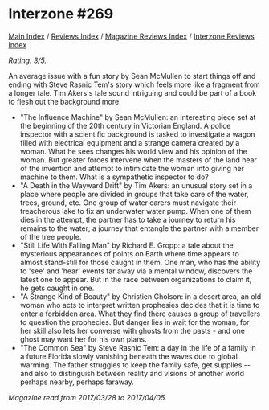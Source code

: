 # Interzone #269

[Main Index](../../../README.md) / [Reviews Index](../../README.md) / [Magazine Reviews Index](../README.md) / [Interzone Reviews Index](README.md)

*Rating: 3/5.*

An average issue with a fun story by Sean McMullen to start things off and ending with Steve Rasnic Tem's story which feels more like a fragment from a longer tale. Tim Akers's tale sound intriguing and could be part of a book to flesh out the background more.

- "The Influence Machine" by Sean McMullen: an interesting piece set at the beginning of the 20th century in Victorian England. A police inspector with a scientific background is tasked to investigate a wagon filled with electrical equipment and a strange camera created by a woman. What he sees changes his world view and his opinion of the woman. But greater forces intervene when the masters of the land hear of the invention and attempt to intimidate the woman into giving her machine to them. What is a sympathetic inspector to do?
- "A Death in the Wayward Drift" by Tim Akers: an unusual story set in a place where people are divided in groups that take care of the water, trees, ground, etc. One group of water carers must navigate their treacherous lake to fix an underwater water pump. When one of them dies in the attempt, the partner has to take a journey to return his remains to the water; a journey that entangle the partner with a member of the tree people.
- "Still Life With Falling Man" by Richard E. Gropp: a tale about the mysterious appearances of points on Earth where time appears to almost stand-still for those caught in them. One man, who has the ability to 'see' and 'hear' events far away via a mental window, discovers the latest one to appear. But in the race between organizations to claim it, he gets caught in one.
- "A Strange Kind of Beauty" by Christien Gholson: in a desert area, an old woman who acts to interpret written prophesies decides that it is time to enter a forbidden area. What they find there causes a group of travellers to question the prophecies. But danger lies in wait for the woman, for her skill also lets her converse with ghosts from the pasts - and one ghost may want her for his own plans.
- "The Common Sea" by Steve Rasnic Tem: a day in the life of a family in a future Florida slowly vanishing beneath the waves due to global warming. The father struggles to keep the family safe, get supplies -- and also to distinguish between reality and visions of another world perhaps nearby, perhaps faraway.

*Magazine read from 2017/03/28 to 2017/04/05.*
